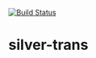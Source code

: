[![Build Status](https://travis-ci.org/luangeng/workshop.svg?branch=master)](https://travis-ci.org/luangeng/workshop)
# silver-trans
